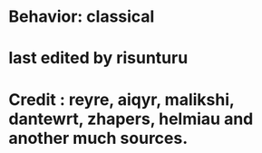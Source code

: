 # Behavior: classical
# last edited by risunturu
# Credit : reyre, aiqyr, malikshi, dantewrt, zhapers, helmiau and another much sources.